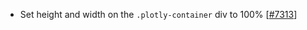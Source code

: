 - Set height and width on the `.plotly-container` div to 100% [[#7313](https://github.com/plotly/plotly.js/pull/7313)]
